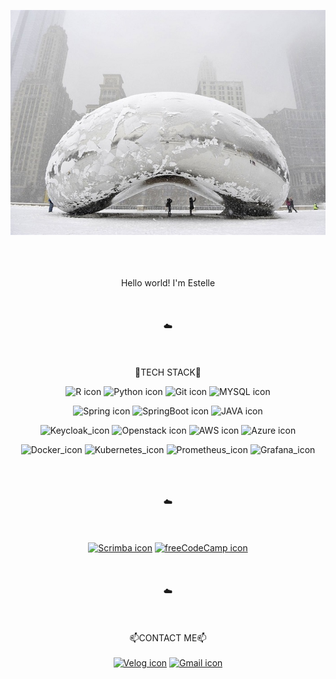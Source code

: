 <div align="center">

![header](https://github.com/EstelleYU/EstelleYU/blob/main/Bean.jpg?raw=true)

<br></br>
<br>Hello world! I'm Estelle</br>
<br></br>
<br>☁️</br>
<br></br>
<br>🚀TECH STACK🚀 </br>

![R icon](https://img.shields.io/badge/R-276DC3?style=flat-square&logo=R&logoColor=white) 
![Python icon](https://img.shields.io/badge/Python-3776AB?<br>style=flat-square&logo=Python&logoColor=white) 
![Git icon](https://img.shields.io/badge/Git-F05032?style=flat-square&logo=Git&logoColor=white) 
![MYSQL icon](https://img.shields.io/badge/MYSQL-4479A1?style=flat-square&logo=MYSQL&logoColor=white) </br>

![Spring icon](https://img.shields.io/badge/Spring-6DB33F?style=flat-square&logo=Spring&logoColor=white) 
![SpringBoot icon](https://img.shields.io/badge/SpringBoot-6DB33F?style=flat-square&logo=SpringBoot&logoColor=white) 
![JAVA icon](https://img.shields.io/badge/JAVA-2F2625?style=flat-square&logo=CoffeeScript&logoColor=white) </br>

![Keycloak_icon](https://img.shields.io/badge/Keycloak-000000?style=flat-square&logo=Keycloak&logoColor=white)
![Openstack icon](https://img.shields.io/badge/Openstack-ED1944?style=flat-square&logo=Openstack&logoColor=white) 
![AWS icon](https://img.shields.io/badge/AmazonAWS-232F3E?style=flat-square&logo=AmazonAWS&logoColor=white) 
![Azure icon](https://img.shields.io/badge/Azure-0078D4?style=flat-square&logo=MicrosoftAzure&logoColor=white) </br>
 
![Docker_icon](https://img.shields.io/badge/Docker-2496ED?style=flat-square&logo=Docker&logoColor=white)
![Kubernetes_icon](https://img.shields.io/badge/Kubernetes-326CE5?style=flat-square&logo=Kubernetes&logoColor=white)
![Prometheus_icon](https://img.shields.io/badge/Prometheus-E6522C?style=flat-square&logo=Prometheus&logoColor=white)
![Grafana_icon](https://img.shields.io/badge/Grafana-F46800?style=flat-square&logo=Grafana&logoColor=white)  </br>



<br></br>
<br>☁️</br>
<br></br>
<br><a href="https://codestates.com" target="_blank">![Scrimba icon](https://img.shields.io/badge/CodeStates-002E5F?style=flat-square&logo=Scrimba&logoColor=white)</a> 
<a href="https://www.freecodecamp.org/EstelleYU" target="_blank">![freeCodeCamp icon](https://img.shields.io/badge/freeCodeCamp-0A0A23?style=flat-square&logo=freeCodeCamp&logoColor=white)</a></br>
<br></br>
<br>☁️</br>
<br></br>
<br>📫CONTACT ME📫</br>
<br><a href="https://velog.io/@hklog" target="_blank">![Velog icon](https://img.shields.io/badge/Velog-20C997?style=flat-square&logo=Velog&logoColor=white)</a> 
<a href="mailto:iamestelleyu@gmail.com">![Gmail icon](https://img.shields.io/badge/Gmail-EA4335?style=flat-square&logo=Gmail&logoColor=white)</a>
<br></br>
</div>
